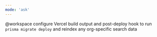 ```yaml
---
mode: 'ask'
---
```

@workspace configure Vercel build output and post-deploy hook to run `prisma migrate deploy` and reindex any org-specific search data
